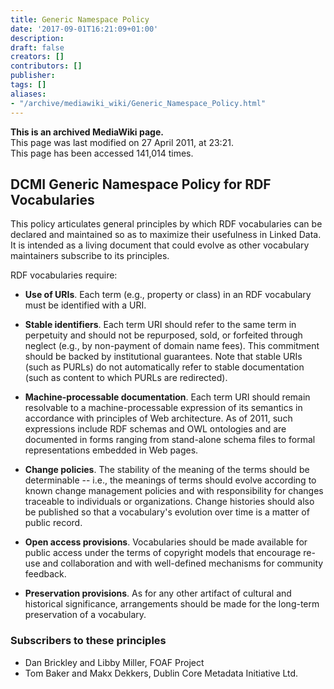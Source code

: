 ```yaml
---
title: Generic Namespace Policy
date: '2017-09-01T16:21:09+01:00'
description: 
draft: false
creators: []
contributors: []
publisher: 
tags: []
aliases:
- "/archive/mediawiki_wiki/Generic_Namespace_Policy.html"
---
```


 **This is an archived MediaWiki page.**  
This page was last modified on 27 April 2011, at 23:21.  
This page has been accessed 141,014 times.

## DCMI Generic Namespace Policy for RDF Vocabularies 

This policy articulates general principles by which RDF vocabularies can be declared and maintained so as to maximize their usefulness in Linked Data. It is intended as a living document that could evolve as other vocabulary maintainers subscribe to its principles.

RDF vocabularies require:

- **Use of URIs**. Each term (e.g., property or class) in an RDF vocabulary must be identified with a URI.

- **Stable identifiers**. Each term URI should refer to the same term in perpetuity and should not be repurposed, sold, or forfeited through neglect (e.g., by non-payment of domain name fees). This commitment should be backed by institutional guarantees. Note that stable URIs (such as PURLs) do not automatically refer to stable documentation (such as content to which PURLs are redirected).

- **Machine-processable documentation**. Each term URI should remain resolvable to a machine-processable expression of its semantics in accordance with principles of Web architecture. As of 2011, such expressions include RDF schemas and OWL ontologies and are documented in forms ranging from stand-alone schema files to formal representations embedded in Web pages.

- **Change policies**. The stability of the meaning of the terms should be determinable -- i.e., the meanings of terms should evolve according to known change management policies and with responsibility for changes traceable to individuals or organizations. Change histories should also be published so that a vocabulary's evolution over time is a matter of public record.

- **Open access provisions**. Vocabularies should be made available for public access under the terms of copyright models that encourage re-use and collaboration and with well-defined mechanisms for community feedback.

- **Preservation provisions**. As for any other artifact of cultural and historical significance, arrangements should be made for the long-term preservation of a vocabulary.

### Subscribers to these principles 

- Dan Brickley and Libby Miller, FOAF Project
- Tom Baker and Makx Dekkers, Dublin Core Metadata Initiative Ltd.

